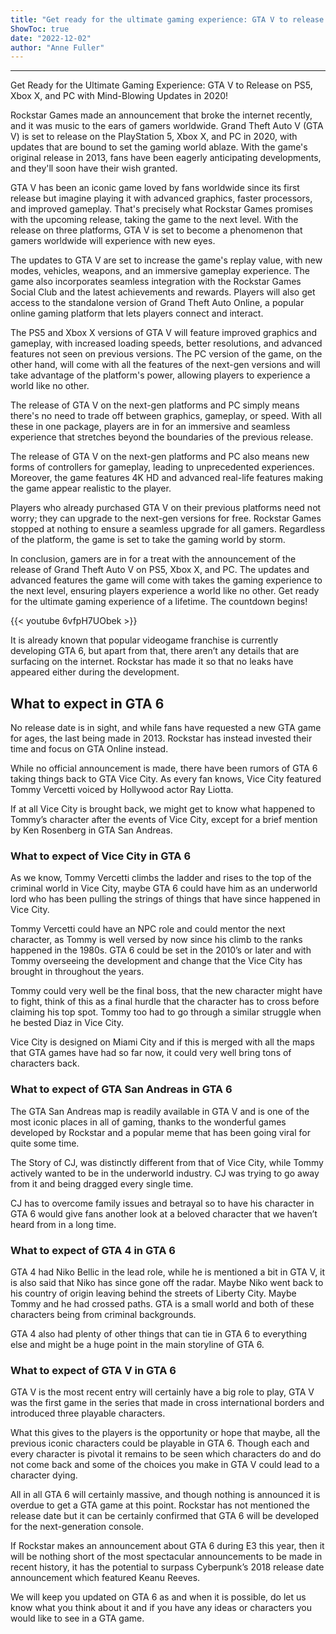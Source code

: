 ```yaml
---
title: "Get ready for the ultimate gaming experience: GTA V to release on PS5, Xbox X, and PC with mind-blowing updates in 2020!"
ShowToc: true 
date: "2022-12-02"
author: "Anne Fuller"
---
```

*****
Get Ready for the Ultimate Gaming Experience: GTA V to Release on PS5, Xbox X, and PC with Mind-Blowing Updates in 2020!

Rockstar Games made an announcement that broke the internet recently, and it was music to the ears of gamers worldwide. Grand Theft Auto V (GTA V) is set to release on the PlayStation 5, Xbox X, and PC in 2020, with updates that are bound to set the gaming world ablaze. With the game's original release in 2013, fans have been eagerly anticipating developments, and they'll soon have their wish granted.

GTA V has been an iconic game loved by fans worldwide since its first release but imagine playing it with advanced graphics, faster processors, and improved gameplay. That's precisely what Rockstar Games promises with the upcoming release, taking the game to the next level. With the release on three platforms, GTA V is set to become a phenomenon that gamers worldwide will experience with new eyes.

The updates to GTA V are set to increase the game's replay value, with new modes, vehicles, weapons, and an immersive gameplay experience. The game also incorporates seamless integration with the Rockstar Games Social Club and the latest achievements and rewards. Players will also get access to the standalone version of Grand Theft Auto Online, a popular online gaming platform that lets players connect and interact.

The PS5 and Xbox X versions of GTA V will feature improved graphics and gameplay, with increased loading speeds, better resolutions, and advanced features not seen on previous versions. The PC version of the game, on the other hand, will come with all the features of the next-gen versions and will take advantage of the platform's power, allowing players to experience a world like no other.

The release of GTA V on the next-gen platforms and PC simply means there's no need to trade off between graphics, gameplay, or speed. With all these in one package, players are in for an immersive and seamless experience that stretches beyond the boundaries of the previous release.

The release of GTA V on the next-gen platforms and PC also means new forms of controllers for gameplay, leading to unprecedented experiences. Moreover, the game features 4K HD and advanced real-life features making the game appear realistic to the player.

Players who already purchased GTA V on their previous platforms need not worry; they can upgrade to the next-gen versions for free. Rockstar Games stopped at nothing to ensure a seamless upgrade for all gamers. Regardless of the platform, the game is set to take the gaming world by storm.

In conclusion, gamers are in for a treat with the announcement of the release of Grand Theft Auto V on PS5, Xbox X, and PC. The updates and advanced features the game will come with takes the gaming experience to the next level, ensuring players experience a world like no other. Get ready for the ultimate gaming experience of a lifetime. The countdown begins!

{{< youtube 6vfpH7UObek >}} 



It is already known that popular videogame franchise is currently developing GTA 6, but apart from that, there aren’t any details that are surfacing on the internet. Rockstar has made it so that no leaks have appeared either during the development.
 
## What to expect in GTA 6
 

 
No release date is in sight, and while fans have requested a new GTA game for ages, the last being made in 2013. Rockstar has instead invested their time and focus on GTA Online instead.
 
While no official announcement is made, there have been rumors of GTA 6 taking things back to GTA Vice City. As every fan knows, Vice City featured Tommy Vercetti voiced by Hollywood actor Ray Liotta.
 
If at all Vice City is brought back, we might get to know what happened to Tommy’s character after the events of Vice City, except for a brief mention by Ken Rosenberg in GTA San Andreas.
 
### What to expect of Vice City in GTA 6
 
As we know, Tommy Vercetti climbs the ladder and rises to the top of the criminal world in Vice City, maybe GTA 6 could have him as an underworld lord who has been pulling the strings of things that have since happened in Vice City.
 
Tommy Vercetti could have an NPC role and could mentor the next character, as Tommy is well versed by now since his climb to the ranks happened in the 1980s. GTA 6 could be set in the 2010’s or later and with Tommy overseeing the development and change that the Vice City has brought in throughout the years.
 
Tommy could very well be the final boss, that the new character might have to fight, think of this as a final hurdle that the character has to cross before claiming his top spot. Tommy too had to go through a similar struggle when he bested Diaz in Vice City.
 
Vice City is designed on Miami City and if this is merged with all the maps that GTA games have had so far now, it could very well bring tons of characters back.
 
### What to expect of GTA San Andreas in GTA 6
 
The GTA San Andreas map is readily available in GTA V and is one of the most iconic places in all of gaming, thanks to the wonderful games developed by Rockstar and a popular meme that has been going viral for quite some time.
 
The Story of CJ, was distinctly different from that of Vice City, while Tommy actively wanted to be in the underworld industry. CJ was trying to go away from it and being dragged every single time.
 
CJ has to overcome family issues and betrayal so to have his character in GTA 6 would give fans another look at a beloved character that we haven’t heard from in a long time.
 
### What to expect of GTA 4 in GTA 6
 
GTA 4 had Niko Bellic in the lead role, while he is mentioned a bit in GTA V, it is also said that Niko has since gone off the radar. Maybe Niko went back to his country of origin leaving behind the streets of Liberty City. Maybe Tommy and he had crossed paths. GTA is a small world and both of these characters being from criminal backgrounds.
 
GTA 4 also had plenty of other things that can tie in GTA 6 to everything else and might be a huge point in the main storyline of GTA 6.
 
### What to expect of GTA V in GTA 6
 
GTA V is the most recent entry will certainly have a big role to play, GTA V was the first game in the series that made in cross international borders and introduced three playable characters.
 
What this gives to the players is the opportunity or hope that maybe, all the previous iconic characters could be playable in GTA 6. Though each and every character is pivotal it remains to be seen which characters do and do not come back and some of the choices you make in GTA V could lead to a character dying.
 
All in all GTA 6 will certainly massive, and though nothing is announced it is overdue to get a GTA game at this point. Rockstar has not mentioned the release date but it can be certainly confirmed that GTA 6 will be developed for the next-generation console.
 
If Rockstar makes an announcement about GTA 6 during E3 this year, then it will be nothing short of the most spectacular announcements to be made in recent history, it has the potential to surpass Cyberpunk’s 2018 release date announcement which featured Keanu Reeves.
 
We will keep you updated on GTA 6 as and when it is possible, do let us know what you think about it and if you have any ideas or characters you would like to see in a GTA game.




